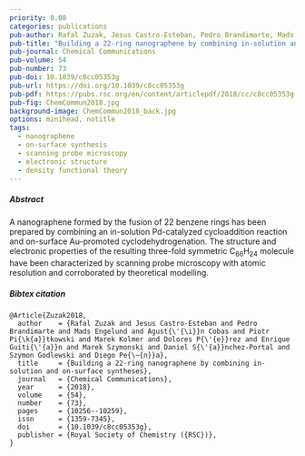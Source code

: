 ```yaml
---
priority: 0.08
categories: publications
pub-author: Rafal Zuzak, Jesus Castro-Esteban, Pedro Brandimarte, Mads Engelund, Agustín Cobas, Piotr Piatkowski, Marek Kolmer, Dolores Pérez, Enrique Guitián, Marek Szymonski, Daniel Sánchez-Portal, Szymon Godlewski, and Diego Peña
pub-title: "Building a 22-ring nanographene by combining in-solution and on-surface syntheses"
pub-journal: Chemical Communications
pub-volume: 54
pub-number: 73
pub-doi: 10.1039/c8cc05353g
pub-url: https://doi.org/10.1039/c8cc05353g
pub-pdf: https://pubs.rsc.org/en/content/articlepdf/2018/cc/c8cc05353g
pub-fig: ChemCommun2018.jpg
background-image: ChemCommun2018_back.jpg
options: minihead, notitle
tags:
  - nanographene
  - on-surface synthesis
  - scanning probe microscopy
  - electronic structure
  - density functional theory
---
```


##### Abstract

A nanographene formed by the fusion of 22 benzene rings has been prepared by combining an in-solution Pd-catalyzed cycloaddition reaction and on-surface Au-promoted cyclodehydrogenation.
The structure and electronic properties of the resulting three-fold symmetric C<sub>66</sub>H<sub>24</sub> molecule have been characterized by scanning probe microscopy with atomic resolution and corroborated by theoretical modelling.

##### Bibtex citation

```
@Article{Zuzak2018,
  author    = {Rafal Zuzak and Jesus Castro-Esteban and Pedro Brandimarte and Mads Engelund and Agust{\'{\i}}n Cobas and Piotr Pi{\k{a}}tkowski and Marek Kolmer and Dolores P{\'{e}}rez and Enrique Guiti{\'{a}}n and Marek Szymonski and Daniel S{\'{a}}nchez-Portal and Szymon Godlewski and Diego Pe{\~{n}}a},
  title     = {Building a 22-ring nanographene by combining in-solution and on-surface syntheses},
  journal   = {Chemical Communications},
  year      = {2018},
  volume    = {54},
  number    = {73},
  pages     = {10256--10259},
  issn      = {1359-7345},
  doi       = {10.1039/c8cc05353g},
  publisher = {Royal Society of Chemistry ({RSC})},
}
```
